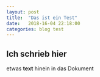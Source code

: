 ```yaml
---
layout: post
title:  "Das ist ein Test"
date:   2018-16-04 22:18:00
categories: blog test
---
```

## Ich schrieb hier

etwas **text** hinein in das Dokument